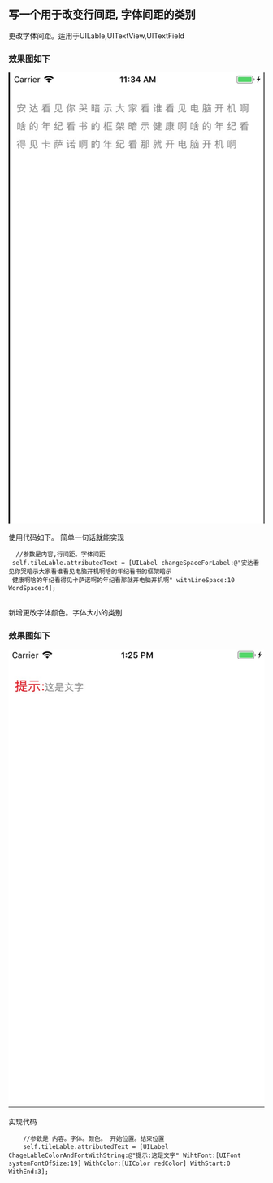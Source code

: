
## 写一个用于改变行间距, 字体间距的类别

更改字体间距。适用于UILable,UITextView,UITextField

### 效果图如下

![](https://github.com/krystalName/KNLableChange/blob/master/lable.png)

使用代码如下。 简单一句话就能实现


``` objc 
  //参数是内容,行间距。字体间距
 self.tileLable.attributedText = [UILabel changeSpaceForLabel:@"安达看见你哭暗示大家看谁看见电脑开机啊啥的年纪看书的框架暗示
 健康啊啥的年纪看得见卡萨诺啊的年纪看那就开电脑开机啊" withLineSpace:10 WordSpace:4];
 
```

新增更改字体颜色。字体大小的类别
### 效果图如下

![](https://github.com/krystalName/KNLableChange/blob/master/lableFontAndColor.png)

实现代码

```objc
    //参数是 内容。字体。颜色。 开始位置。结束位置
    self.tileLable.attributedText = [UILabel ChageLableColorAndFontWithString:@"提示:这是文字" WihtFont:[UIFont systemFontOfSize:19] WithColor:[UIColor redColor] WithStart:0 WithEnd:3];
    
```
